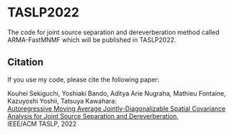 # TASLP2022
The code for joint source separation and dereverberation method called ARMA-FastMNMF which will be published in TASLP2022.


## Citation
If you use my code, please cite the following paper:

Kouhei Sekiguchi, Yoshiaki Bando, Aditya Arie Nugraha, Mathieu Fontaine, Kazuyoshi Yoshii, Tatsuya Kawahara:  
[Autoregressive Moving Average Jointly-Diagonalizable Spatial Covariance Analysis for Joint Source Separation and Dereverberation](https://ieeexplore.ieee.org/document/9829286),  
IEEE/ACM TASLP, 2022
